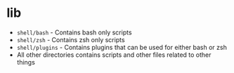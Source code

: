 lib
===

* `shell/bash` - Contains bash only scripts
* `shell/zsh` - Contains zsh only scripts
* `shell/plugins` - Contains plugins that can be used for either bash or zsh
* All other directories contains scripts and other files related to other things
